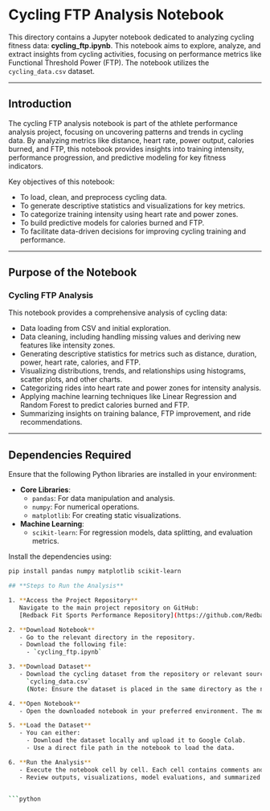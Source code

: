 # Cycling FTP Analysis Notebook

This directory contains a Jupyter notebook dedicated to analyzing cycling fitness data: **cycling_ftp.ipynb**. This notebook aims to explore, analyze, and extract insights from cycling activities, focusing on performance metrics like Functional Threshold Power (FTP). The notebook utilizes the `cycling_data.csv` dataset.

---

## **Introduction**

The cycling FTP analysis notebook is part of the athlete performance analysis project, focusing on uncovering patterns and trends in cycling data. By analyzing metrics like distance, heart rate, power output, calories burned, and FTP, this notebook provides insights into training intensity, performance progression, and predictive modeling for key fitness indicators.

Key objectives of this notebook:
- To load, clean, and preprocess cycling data.
- To generate descriptive statistics and visualizations for key metrics.
- To categorize training intensity using heart rate and power zones.
- To build predictive models for calories burned and FTP.
- To facilitate data-driven decisions for improving cycling training and performance.

---

## **Purpose of the Notebook**

### **Cycling FTP Analysis**
This notebook provides a comprehensive analysis of cycling data:
- Data loading from CSV and initial exploration.
- Data cleaning, including handling missing values and deriving new features like intensity zones.
- Generating descriptive statistics for metrics such as distance, duration, power, heart rate, calories, and FTP.
- Visualizing distributions, trends, and relationships using histograms, scatter plots, and other charts.
- Categorizing rides into heart rate and power zones for intensity analysis.
- Applying machine learning techniques like Linear Regression and Random Forest to predict calories burned and FTP.
- Summarizing insights on training balance, FTP improvement, and ride recommendations.

---

## **Dependencies Required**

Ensure that the following Python libraries are installed in your environment:
- **Core Libraries**:
  - `pandas`: For data manipulation and analysis.
  - `numpy`: For numerical operations.
  - `matplotlib`: For creating static visualizations.
- **Machine Learning**:
  - `scikit-learn`: For regression models, data splitting, and evaluation metrics.

Install the dependencies using:
```bash
pip install pandas numpy matplotlib scikit-learn

## **Steps to Run the Analysis**

1. **Access the Project Repository**  
   Navigate to the main project repository on GitHub:  
   [Redback Fit Sports Performance Repository](https://github.com/Redback-Operations/redback-fit-sports-performance)

2. **Download Notebook**  
   - Go to the relevant directory in the repository.  
   - Download the following file:  
     - `cycling_ftp.ipynb`

3. **Download Dataset**  
   - Download the cycling dataset from the repository or relevant source:  
     `cycling_data.csv`  
     (Note: Ensure the dataset is placed in the same directory as the notebook or adjust the file path in the code.)

4. **Open Notebook**  
   - Open the downloaded notebook in your preferred environment. The most recommended platform is **Google Colab**, but you can also use **Jupyter Notebook** via **Anaconda**.

5. **Load the Dataset**  
   - You can either:  
     - Download the dataset locally and upload it to Google Colab.  
     - Use a direct file path in the notebook to load the data.

6. **Run the Analysis**  
   - Execute the notebook cell by cell. Each cell contains comments and explanations to guide you through the analysis process.  
   - Review outputs, visualizations, model evaluations, and summarized insights.


```python

```
